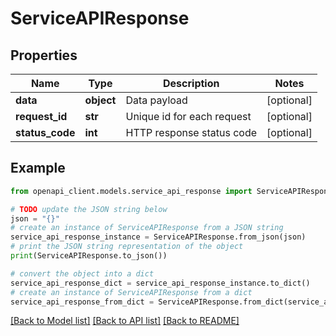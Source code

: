 # ServiceAPIResponse


## Properties

Name | Type | Description | Notes
------------ | ------------- | ------------- | -------------
**data** | **object** | Data payload | [optional] 
**request_id** | **str** | Unique id for each request | [optional] 
**status_code** | **int** | HTTP response status code | [optional] 

## Example

```python
from openapi_client.models.service_api_response import ServiceAPIResponse

# TODO update the JSON string below
json = "{}"
# create an instance of ServiceAPIResponse from a JSON string
service_api_response_instance = ServiceAPIResponse.from_json(json)
# print the JSON string representation of the object
print(ServiceAPIResponse.to_json())

# convert the object into a dict
service_api_response_dict = service_api_response_instance.to_dict()
# create an instance of ServiceAPIResponse from a dict
service_api_response_from_dict = ServiceAPIResponse.from_dict(service_api_response_dict)
```
[[Back to Model list]](../README.md#documentation-for-models) [[Back to API list]](../README.md#documentation-for-api-endpoints) [[Back to README]](../README.md)


